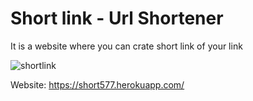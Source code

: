 # Short link - Url Shortener

It is a website where you can crate short link of your link

![shortlink](https://user-images.githubusercontent.com/59677197/177236071-4063b0d9-a4f9-45aa-8f15-470d58fc60e2.png)

Website: https://short577.herokuapp.com/
